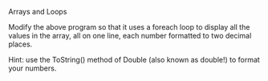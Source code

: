 Arrays and Loops

Modify the above program so that it uses a foreach loop to display all the values in the array, all on one line, each number formatted to two decimal places. 

Hint: use the ToString() method of Double (also known as double!) to format your numbers. 